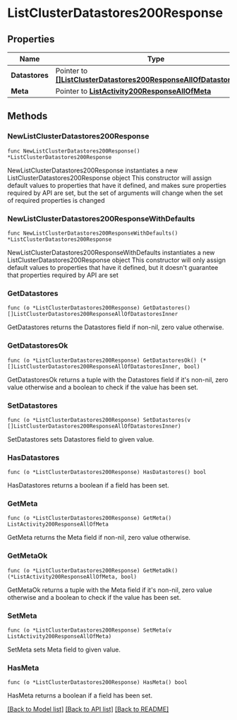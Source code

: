# ListClusterDatastores200Response

## Properties

Name | Type | Description | Notes
------------ | ------------- | ------------- | -------------
**Datastores** | Pointer to [**[]ListClusterDatastores200ResponseAllOfDatastoresInner**](ListClusterDatastores200ResponseAllOfDatastoresInner.md) |  | [optional] 
**Meta** | Pointer to [**ListActivity200ResponseAllOfMeta**](ListActivity200ResponseAllOfMeta.md) |  | [optional] 

## Methods

### NewListClusterDatastores200Response

`func NewListClusterDatastores200Response() *ListClusterDatastores200Response`

NewListClusterDatastores200Response instantiates a new ListClusterDatastores200Response object
This constructor will assign default values to properties that have it defined,
and makes sure properties required by API are set, but the set of arguments
will change when the set of required properties is changed

### NewListClusterDatastores200ResponseWithDefaults

`func NewListClusterDatastores200ResponseWithDefaults() *ListClusterDatastores200Response`

NewListClusterDatastores200ResponseWithDefaults instantiates a new ListClusterDatastores200Response object
This constructor will only assign default values to properties that have it defined,
but it doesn't guarantee that properties required by API are set

### GetDatastores

`func (o *ListClusterDatastores200Response) GetDatastores() []ListClusterDatastores200ResponseAllOfDatastoresInner`

GetDatastores returns the Datastores field if non-nil, zero value otherwise.

### GetDatastoresOk

`func (o *ListClusterDatastores200Response) GetDatastoresOk() (*[]ListClusterDatastores200ResponseAllOfDatastoresInner, bool)`

GetDatastoresOk returns a tuple with the Datastores field if it's non-nil, zero value otherwise
and a boolean to check if the value has been set.

### SetDatastores

`func (o *ListClusterDatastores200Response) SetDatastores(v []ListClusterDatastores200ResponseAllOfDatastoresInner)`

SetDatastores sets Datastores field to given value.

### HasDatastores

`func (o *ListClusterDatastores200Response) HasDatastores() bool`

HasDatastores returns a boolean if a field has been set.

### GetMeta

`func (o *ListClusterDatastores200Response) GetMeta() ListActivity200ResponseAllOfMeta`

GetMeta returns the Meta field if non-nil, zero value otherwise.

### GetMetaOk

`func (o *ListClusterDatastores200Response) GetMetaOk() (*ListActivity200ResponseAllOfMeta, bool)`

GetMetaOk returns a tuple with the Meta field if it's non-nil, zero value otherwise
and a boolean to check if the value has been set.

### SetMeta

`func (o *ListClusterDatastores200Response) SetMeta(v ListActivity200ResponseAllOfMeta)`

SetMeta sets Meta field to given value.

### HasMeta

`func (o *ListClusterDatastores200Response) HasMeta() bool`

HasMeta returns a boolean if a field has been set.


[[Back to Model list]](../README.md#documentation-for-models) [[Back to API list]](../README.md#documentation-for-api-endpoints) [[Back to README]](../README.md)


